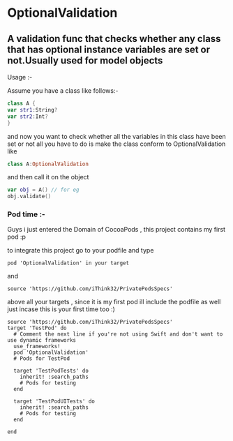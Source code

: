# OptionalValidation
## A validation func that checks whether any class that has optional instance variables are set or not.Usually used for model objects

Usage :-

Assume you have a class like follows:-

```swift
class A {
var str1:String?
var str2:Int?
}
```

and now you want to check whether all the variables in this class have been set or not all you have to do is make the 
class conform to OptionalValidation like

```swift
class A:OptionalValidation
```

and then call it on the object 

```swift
var obj = A() // for eg
obj.validate()
```

### Pod time :-

Guys i just entered the Domain of CocoaPods , this project contains my first pod :p 

to integrate this project go to your podfile and type 

```
pod 'OptionalValidation' in your target 
```

and

```
source 'https://github.com/iThink32/PrivatePodsSpecs'
```

above all your targets , since it is my first pod ill include the podfile as well just incase this is your first time too :)

```
source 'https://github.com/iThink32/PrivatePodsSpecs'
target 'TestPod' do
  # Comment the next line if you're not using Swift and don't want to use dynamic frameworks
  use_frameworks!
  pod 'OptionalValidation'
  # Pods for TestPod

  target 'TestPodTests' do
    inherit! :search_paths
    # Pods for testing
  end

  target 'TestPodUITests' do
    inherit! :search_paths
    # Pods for testing
  end

end
```
